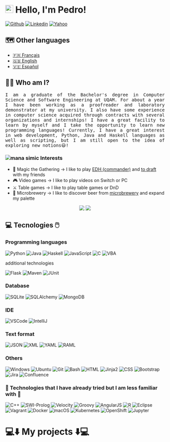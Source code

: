 # <img src="https://media.giphy.com/media/hvRJCLFzcasrR4ia7z/giphy.gif" width="25px"> Hello, I'm Pedro!

[![Github](https://img.shields.io/badge/-Github-181717?style=flat&logo=Github&logoColor=white)](https://github.com/PedroLuisBernardos)
[![Linkedin](https://img.shields.io/badge/-LinkedIn-0A66C2?style=flat&logo=Linkedin&logoColor=white)](https://www.linkedin.com/in/pedro-luis-bernardos/)
[![Yahoo](https://img.shields.io/badge/-Yahoo-6001D2?style=flat&logo=Yahoo&logoColor=white)](mailto:bernardospedro@yahoo.com)

## 🗺️ Other languages

* <a href="README.md">🇫🇷 Français</a>
* <a href="README_en.md">🇬🇧 English</a>
* <a href="README_es.md">🇻🇪 Español</a>

## 👨‍💻 Who am I?

<p  align="justify"><samp>I am a graduate of the Bachelor's degree in Computer Science and Software Engineering at UQAM. For about a year I have been working as a proofreader and laboratory demonstrator at my university. I also have some experience in computer science acquired through contracts with several organizations and internships! I have a great facility to learn by myself and I take the opportunity to learn new programming languages! Currently, I have a great interest in web development, Python, Java and Haskell languages as well as scripting, but I am still open to the idea of exploring new notions😃!</samp></p>

### ![mana simic](https://cubecobra.com/content/symbols/g-u.png) Interests

* 🎲 Magic the Gathering -> I like to play [EDH (commander)](https://www.moxfield.com/decks/LUFEeCnxjEen0gi1_hKYWA) and [to draft](https://cubecobra.com/cube/overview/salade) with my friends
* 🎮 Video games -> I like to play videos on Switch or PC
* ⚔️ Table games -> I like to play table games or DnD
* 🍻 Microbrewery -> I like to discover beer from [microbrewery](https://pedroluisbernardos.github.io/Guide-complet-de-la-microbrasserie-QC/) and expand my palette

<p align="center">
  <img src="https://komarev.com/ghpvc/?username=PedroLuisBernardos&style=plastic&label=Views"><img>
  <img src="https://badges.pufler.dev/visits/PedroLuisBernardos/PedroLuisBernardos?color=black&logo=github" />
</p>

## 💻 Tecnologies 🖱️

### Programming languages

![Python](https://img.shields.io/badge/-Python-3776AB?style=flat&logo=Python&logoColor=white)
![Java](https://img.shields.io/badge/-Java-007396?style=flat&logo=Java&logoColor=white)
![Haskell](https://img.shields.io/badge/-Haskell-5D4F85?style=flat&logo=Haskell&logoColor=white)
![JavaScript](https://img.shields.io/badge/-JavaScript-F7DF1E?style=flat&logo=JavaScript&logoColor=white)
![C](https://img.shields.io/badge/-C-A8B9CC?style=flat&logo=C&logoColor=white)
![VBA](https://img.shields.io/badge/-VBA-217346?style=flat&logo=MicrosoftExcel&logoColor=white)

additional technologies

![Flask](https://img.shields.io/badge/-Flask-000000?style=flat&logo=Flask&logoColor=white)
![Maven](https://img.shields.io/badge/-Maven-C71A36?style=flat&logo=ApacheMaven&logoColor=white)
![JUnit](https://img.shields.io/badge/tests-JUnit-25A162?style=flat)

### Database

![SQLite](https://img.shields.io/badge/-SQLite-003B57?style=flat&logo=SQLite&logoColor=white)
![SQLAlchemy](https://img.shields.io/badge/-SQLAlchemy-000000?style=flat)
![MongoDB](https://img.shields.io/badge/-MongoDB-47A248?style=flat&logo=MongoDB&logoColor=white)

### IDE

![VSCode](https://img.shields.io/badge/-VSCode-007ACC?style=flat&logo=VisualStudioCode&logoColor=white)
![IntelliJ](https://img.shields.io/badge/-IntelliJ-000000?style=flat&logo=IntelliJIDEA&logoColor=white)

### Text format

![JSON](https://img.shields.io/badge/-JSON-000000?style=flat&logo=JSON&logoColor=white)
![XML](https://img.shields.io/badge/-XML-000000?style=flat)
![YAML](https://img.shields.io/badge/-YAML-000000?style=flat)
![RAML](https://img.shields.io/badge/-RAML-27DDFF?style=flat)

### Others

![Windows](https://img.shields.io/badge/-Windows-0078D6?style=flat&logo=Windows&logoColor=white)
![Ubuntu](https://img.shields.io/badge/-Ubuntu-E95420?style=flat&logo=Ubuntu&logoColor=white)
![Git](https://img.shields.io/badge/-Git-F05032?style=flat&logo=Git&logoColor=white)
![Bash](https://img.shields.io/badge/-Bash-4EAA25?style=flat&logo=GNU-Bash&logoColor=white)
![HTML](https://img.shields.io/badge/-HTML-E34F26?style=flat&logo=HTML5&logoColor=white)
![Jinja2](https://img.shields.io/badge/-Jinja2-B41717?style=flat&logo=Jinja&logoColor=white)
![CSS](https://img.shields.io/badge/-CSS-1572B6?style=flat&logo=CSS3&logoColor=white)
![Bootstrap](https://img.shields.io/badge/-Bootstrap-7952B3?style=flat&logo=Bootstrap&logoColor=white)
![Jira](https://img.shields.io/badge/-Jira-0052CC?style=flat&logo=Atlassian&logoColor=white)
![Confluence](https://img.shields.io/badge/-Confluence-172B4D?style=flat&logo=Confluence&logoColor=white)

### 🐚 Technologies that I have already tried but I am less familiar with 🐁

![C++](https://img.shields.io/badge/-C++-00599C?style=flat&logo=Cplusplus&logoColor=white)
![SWI-Prolog](https://img.shields.io/badge/-Prolog-000000?style=flat)
![Velocity](https://img.shields.io/badge/-Velocity-000000?style=flat)
![Groovy](https://img.shields.io/badge/-Groovy-4298B8?style=flat&logo=ApacheGroovy&logoColor=white)
![AngularJS](https://img.shields.io/badge/-AngularJS-E23237?style=flat&logo=AngularJS&logoColor=white)
![R](https://img.shields.io/badge/-R-276DC3?style=flat&logo=R&logoColor=white)
![Eclipse](https://img.shields.io/badge/-Eclipse-2C2255?style=flat&logo=EclipseIDE&logoColor=white)
![Vagrant](https://img.shields.io/badge/-Vagrant-1868F2?style=flat&logo=Vagrant&logoColor=white)
![Docker](https://img.shields.io/badge/-Docker-2496ED?style=flat&logo=Docker&logoColor=white)
![macOS](https://img.shields.io/badge/-macOS-000000?style=flat&logo=macOS&logoColor=white)
![Kubernetes](https://img.shields.io/badge/-Kubernetes-326CE5?style=flat&logo=Kubernetes&logoColor=white)
![OpenShift](https://img.shields.io/badge/-OpenShift-EE0000?style=flat&logo=RedHatOpenShift&logoColor=white)
![Jupyter](https://img.shields.io/badge/-Jupyter-F37626?style=flat&logo=Jupyter&logoColor=white)

# 💻⬇️ My projects ⬇️💻
